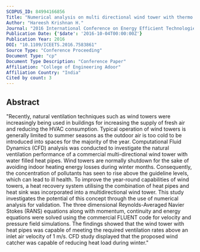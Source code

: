 ```yaml
---
SCOPUS_ID: 84994166856
Title: "Numerical analysis on multi directional wind tower with thermo syphon effect"
Author: "Hareesh Krishnan H."
Journal: "2016 International Conference on Energy Efficient Technologies for Sustainability, ICEETS 2016"
Publication Date: {'$date': '2016-10-04T00:00:00Z'}
Publication Year: 2016
DOI: "10.1109/ICEETS.2016.7583861"
Source Type: "Conference Proceeding"
Document Type: "cp"
Document Type Description: "Conference Paper"
Affiliation: "College of Engineering Adoor"
Affiliation Country: "India"
Cited by count: 3
---
```


## Abstract
"Recently, natural ventilation techniques such as wind towers were increasingly being used in buildings for increasing the supply of fresh air and reducing the HVAC consumption. Typical operation of wind towers is generally limited to summer seasons as the outdoor air is too cold to be introduced into spaces for the majority of the year. Computational Fluid Dynamics (CFD) analysis was conducted to investigate the natural ventilation performance of a commercial multi-directional wind tower with water filled heat pipes. Wind towers are normally shutdown for the sake of avoiding indoor heating energy losses during winter months. Consequently, the concentration of pollutants has seen to rise above the guideline levels, which can lead to ill health. To improve the year-round capabilities of wind towers, a heat recovery system utilising the combination of heat pipes and heat sink was incorporated into a multidirectional wind tower. This study investigates the potential of this concept through the use of numerical analysis for validation. The three dimensional Reynolds-Averaged Navier Stokes (RANS) equations along with momentum, continuity and energy equations were solved using the commercial FLUENT code for velocity and pressure field simulations. The findings showed that the wind tower with heat pipes was capable of meeting the required ventilation rates above an inlet air velocity of 1 m/s. CFD study displayed that the proposed wind catcher was capable of reducing heat load during winter."
